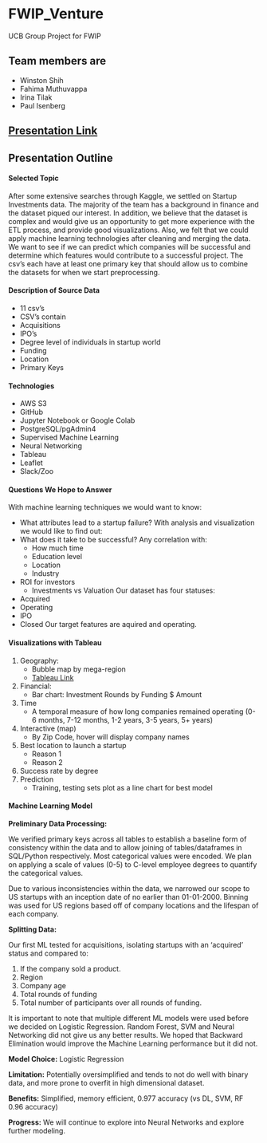 # FWIP_Venture

UCB Group Project for FWIP

## Team members are
- Winston Shih
- Fahima Muthuvappa
- Irina Tilak
- Paul Isenberg

## [Presentation Link](https://docs.google.com/presentation/d/1Vjvu8A7ygvP2FZ9kXaumQY_xwxbs96nj2aUIT22SuJE/edit#slide=id.g8e5f029eda_0_7)

## Presentation Outline

#### Selected Topic   
  
After some extensive searches through Kaggle, we settled on Startup Investments data. The majority of the team has a background in finance and the dataset piqued our interest. In addition, we believe that the dataset is complex and would give us an opportunity to get more experience with the ETL process, and provide good visualizations. Also, we felt that we could apply machine learning technologies after cleaning and merging the data. We want to see if we can predict which companies will be successful and determine which features would contribute to a successful project. The csv’s each have at least one primary key that should allow us to combine the datasets for when we start preprocessing. 

#### Description of Source Data

 - 11 csv’s
 - CSV’s contain
 - Acquisitions
 - IPO’s
 - Degree level of individuals in startup world
 - Funding
 - Location
 - Primary Keys

#### Technologies
 - AWS S3
 - GitHub
 - Jupyter Notebook or Google Colab
 - PostgreSQL/pgAdmin4
 - Supervised Machine Learning
 - Neural Networking
 - Tableau
 - Leaflet
 - Slack/Zoo

#### Questions We Hope to Answer

With machine learning techniques we would want to know:
 - What attributes lead to a startup failure?
With analysis and visualization we would like to find out:
 - What does it take to be successful? Any correlation with:
    - How much time
    - Education level
    - Location
    - Industry
 - ROI for investors
    - Investments vs Valuation
Our dataset has four statuses:
 - Acquired
 - Operating
 - IPO
 - Closed
Our target features are aquired and operating.
#### Visualizations with Tableau

1.  Geography:
     - Bubble map by mega-region
     - [Tableau Link](https://public.tableau.com/profile/paul.isenberg#!/vizhome/Interactive_15976252803120/Dashboard1)
2.  Financial:
     - Bar chart: Investment Rounds by Funding $ Amount
3.  Time
     - A temporal measure of how long companies remained operating (0-6 months, 7-12 months, 1-2 years, 3-5 years, 5+ years)
4. Interactive (map)
     - By Zip Code, hover will display company names
5. Best location to launch a startup
     - Reason 1 
     - Reason 2
6. Success rate by degree
7. Prediction
     - Training, testing sets plot as a line chart for best model

#### Machine Learning Model

**Preliminary Data Processing:**

We verified primary keys across all tables to establish a baseline form of consistency within the data and to allow joining of tables/dataframes in SQL/Python respectively.
Most categorical values were encoded. We plan on applying a scale of values (0-5) to C-level employee degrees to quantify the categorical values. 


Due to various inconsistencies within the data, we narrowed our scope to US startups with an inception date of no earlier than 01-01-2000. Binning was used for US regions based off of company locations and the lifespan of each company.


**Splitting Data:**


Our first ML tested for acquisitions, isolating startups with an ‘acquired’ status and compared to: 
1. If the company sold a product.
2. Region
3. Company age
4. Total rounds of funding
5. Total number of participants over all rounds of funding.


It is important to note that multiple different ML models were used before we decided on Logistic Regression. Random Forest, SVM and Neural Networking did not give us any better results. We hoped that Backward Elimination would improve the Machine Learning performance but it did not.


**Model Choice:** Logistic Regression


**Limitation:** Potentially oversimplified and tends to not do well with binary data, and more prone to overfit in high dimensional dataset. 


**Benefits:** Simplified, memory efficient, 0.977 accuracy (vs DL, SVM, RF 0.96 accuracy)


**Progress:** We will continue to explore into Neural Networks and explore further modeling.






